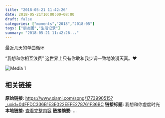 ```yaml
---
title: "2018-05-21 11:42:26"
date: 2018-05-21T10:00:00+08:00
draft: false
categories: ["moments","2018","2018-05"]
tags: ["朋友圈","生活记录"]
summary: "2018-05-21 11:42:26..."
---
```


最近几天的单曲循环

“我想和你相互浪费”
这世界上只有你敢和我步调一致地浪漫天真。❤️

![Media 1](/Moments/photos/2018-05-21/201805211142260.jpg)

## 相关链接

**原始链接:** https://www.xiami.com/song/1773990515?_uxid=04FFDC336B1E3E022EEFE278761F36BC
**链接标题:** 我想和你虚度时光
**本地链接:** [查看完整内容](/link_content/2018/05/2018-05-21/link_content/)
**链接摘要:** ...

